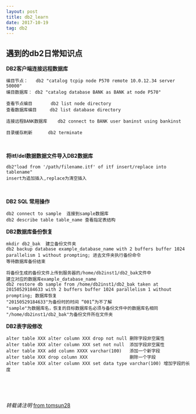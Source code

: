 ```yaml
---
layout: post
title: db2_learn
date: 2017-10-19
tag: db2
---
```


## 遇到的db2日常知识点

**DB2客户端连接远程数据库**

	编目节点：   db2 "catalog tcpip node P570 remote 10.0.12.34 server 50000"
	编目数据库： db2 "catalog database BANK as BANK at node P570"
	
	查看节点编目       db2 list node directory
	查看数据库编目     db2 list database directory 
	
	连接远程BANK数据库    db2 connect to BANK user baninst using bankinst
	
	目录缓存刷新      db2 terminate 

<br>

**将itf/del数据数据文件导入DB2数据库**

	db2"load from '/path/filename.itf' of itf insert/replace into tablename" 
	insert为追加插入,replace为清空插入

<br>

**DB2 SQL 常用操作**

	db2 connect to sample  连接到sample数据库
	db2 describe table table_name 查看指定表结构



**DB2数据库备份恢复**

	mkdir db2_bak  建立备份文件夹
	db2 backup database example_database_name with 2 buffers buffer 1024 parallelism 1 without prompting; 进去文件夹执行备份命令
	等待数据库备份结束
	
	将备份生成的备份文件上传到服务器的/home/db2inst1/db2_bak文件中
	建立对应的数据库example_database_name 
	db2 restore db sample from /home/db2inst1/db2_bak taken at 20150529184633 with 2 buffers buffer 1024 parallelism 1 without prompting; 数据库恢复
	"20150529184633"为备份时的时间 “001”为不了解
	"sample"为数据库名，恢复的目标数据库名必须与备份文件中的数据库名相同
	"/home/db2inst1/db2_bak"为备份文件所在文件夹 


**DB2表字段修改**

	alter table XXX alter column XXX drop not null 删除字段非空属性
	alter table XXX alter column XXX set not null  添加字段非空属性
	alter table XXX add column XXXX varchar(100)   添加一个新字段
	alter table XXX drop column XXX                删除一个字段
	alter table XXX alter column XXX set data type varchar(100) 增加字段的长度




<br>
<br>
<br>

*转载请注明* [from tomsun28](http://usthe.com)